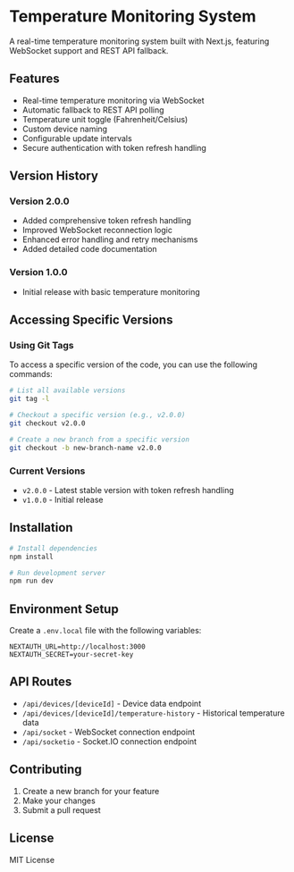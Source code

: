 # Temperature Monitoring System

A real-time temperature monitoring system built with Next.js, featuring WebSocket support and REST API fallback.

## Features

- Real-time temperature monitoring via WebSocket
- Automatic fallback to REST API polling
- Temperature unit toggle (Fahrenheit/Celsius)
- Custom device naming
- Configurable update intervals
- Secure authentication with token refresh handling

## Version History

### Version 2.0.0
- Added comprehensive token refresh handling
- Improved WebSocket reconnection logic
- Enhanced error handling and retry mechanisms
- Added detailed code documentation

### Version 1.0.0
- Initial release with basic temperature monitoring

## Accessing Specific Versions

### Using Git Tags

To access a specific version of the code, you can use the following commands:

```bash
# List all available versions
git tag -l

# Checkout a specific version (e.g., v2.0.0)
git checkout v2.0.0

# Create a new branch from a specific version
git checkout -b new-branch-name v2.0.0
```

### Current Versions

- `v2.0.0` - Latest stable version with token refresh handling
- `v1.0.0` - Initial release

## Installation

```bash
# Install dependencies
npm install

# Run development server
npm run dev
```

## Environment Setup

Create a `.env.local` file with the following variables:
```
NEXTAUTH_URL=http://localhost:3000
NEXTAUTH_SECRET=your-secret-key
```

## API Routes

- `/api/devices/[deviceId]` - Device data endpoint
- `/api/devices/[deviceId]/temperature-history` - Historical temperature data
- `/api/socket` - WebSocket connection endpoint
- `/api/socketio` - Socket.IO connection endpoint

## Contributing

1. Create a new branch for your feature
2. Make your changes
3. Submit a pull request

## License

MIT License 